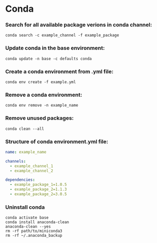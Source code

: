# Conda
### Search for all available package verions in conda channel:
```
conda search -c example_channel -f example_package
```   
### Update conda in the base environment:
```
conda update -n base -c defaults conda
```
### Create a conda environment from .yml file:
```
conda env create -f example.yml
```
### Remove a conda environment:
```
conda env remove -n example_name
```
### Remove unused packages:
```
conda clean --all
```
### Structure of conda environment.yml file:
```yml
name: example_name

channels:
  - example_channel_1
  - example_channel_2

dependencies:
  - example_package_1=1.0.5
  - example_package_2=1.1.3
  - example_package_2=3.0.5
``` 
### Uninstall conda
```
conda activate base
conda install anaconda-clean
anaconda-clean --yes
rm -rf path/to/miniconda3
rm -rf ~/.anaconda_backup
```
